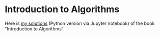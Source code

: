 # Introduction to Algorithms

Here is [my solutions](https://github.com/cnxiekun/Introduction-to-Algorithms) (Python version via Jupyter notebook) of the book "Introduction to Algorithms".
